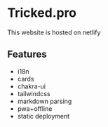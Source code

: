 # Tricked.pro

This website is hosted on netlify

## Features

- i18n
- cards
- chakra-ui
- tailwindcss
- markdown parsing
- pwa+offline
- static deployment
